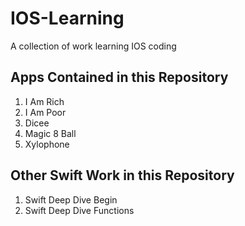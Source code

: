 # IOS-Learning
A collection of work learning IOS coding


## **Apps Contained in this Repository** 
  1. I Am Rich
  2. I Am Poor
  3. Dicee
  4. Magic 8 Ball
  5. Xylophone
  
  
## **Other Swift Work in this Repository**
  1. Swift Deep Dive Begin
  2. Swift Deep Dive Functions
